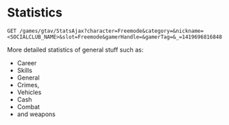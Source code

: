 # Statistics

```
GET /games/gtav/StatsAjax?character=Freemode&category=&nickname=<SOCIALCLUB_NAME>&slot=Freemode&gamerHandle=&gamerTag=&_=1419696816848
```

More detailed statistics of general stuff such as:

* Career
* Skills
* General
* Crimes,
* Vehicles
* Cash
* Combat
* and weapons
